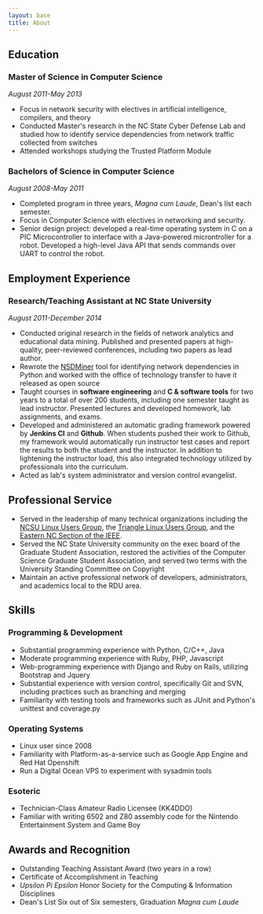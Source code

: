 ```yaml
---
layout: base
title: About
---
```


Education
---------
### Master of Science in Computer Science ###

*August 2011-May 2013*

 * Focus in network security with electives in artificial intelligence, compilers, and theory
 * Conducted Master's research in the NC State Cyber Defense Lab and studied how to identify  service dependencies from network traffic collected from switches
 * Attended workshops studying the Trusted Platform Module


### Bachelors of Science in Computer Science ###

*August 2008-May 2011*

 * Completed program in three years, *Magna cum Laude*, Dean's list each semester.
 * Focus in Computer Science with electives in networking and security.
 * Senior design project: developed a real-time operating system in C on a PIC Microcontroller to interface with a Java-powered microntroller for a robot. Developed a high-level Java API that sends commands over UART to control the robot.


Employment Experience
---------------------
### Research/Teaching Assistant at NC State University ###

*August 2011-December 2014*

 * Conducted original research in the fields of network analytics and educational data mining. Published and presented papers at high-quality, peer-reviewed conferences, including two papers as lead author.
 * Rewrote the [NSDMiner][] tool for identifying network dependencies in Python and worked with the office of technology transfer to have it released as open source
 * Taught courses in **software engineering** and **C & software tools** for two years to a total of over 200 students, including one semester taught as lead instructor. Presented lectures and developed homework, lab assignments, and exams.
 * Developed and administered an automatic grading framework powered by **Jenkins CI** and **Github**. When students pushed their work to Github, my framework would automatically run instructor test cases and report the results to both the student and the instructor. In addition to lightening the instructor load, this also integrated technology utilized by professionals into the curriculum.
 * Acted as lab's system administrator and version control evangelist.


Professional Service
--------------------
 * Served in the leadership of many technical organizations including the [NCSU Linux Users Group][], the [Triangle Linux Users Group][], and the [Eastern NC Section of the IEEE][].
 * Served the NC State University community on the exec board of the Graduate Student Association, restored the activities of the Computer Science Graduate Student Association, and served two terms with the University Standing Committee on Copyright
 * Maintain an active professional network of developers, administrators, and academics local to the RDU area.


Skills
------
### Programming & Development ###

 * Substantial programming experience with Python, C/C++, Java
 * Moderate programming experience with Ruby, PHP, Javascript
 * Web-programming experience with Django and Ruby on Rails, utilizing Bootstrap and Jquery
 * Substantial experience with version control, specifically Git and SVN, including practices such as branching and merging
 * Familiarity with testing tools and frameworks such as JUnit and Python's unittest and coverage.py

### Operating Systems ###

 * Linux user since 2008
 * Familiarity with Platform-as-a-service such as Google App Engine and Red Hat Openshift
 * Run a Digital Ocean VPS to experiment with sysadmin tools

### Esoteric ###
 * Technician-Class Amateur Radio Licensee (KK4DDO)
 * Familiar with writing 6502 and Z80 assembly code for the Nintendo Entertainment System and Game Boy


Awards and Recognition
----------------------
 * Outstanding Teaching Assistant Award (two years in a row)
 * Certificate of Accomplishment in Teaching
 * *Upsilon Pi Epsilon* Honor Society for the Computing & Information Disciplines
 * Dean's List Six out of Six semesters, Graduation *Magna cum Laude*


[NSDMiner]: http://github.com/isharacomix/nsdminer
[NCSU Linux Users Group]: http://lug.ncsu.edu
[Triangle Linux Users Group]: http://trilug.org
[Eastern NC Section of the IEEE]: http://sites.ieee.org/encs
